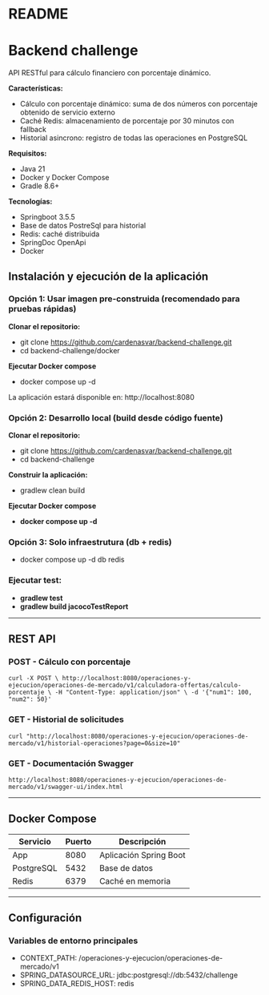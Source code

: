 # README #
# Backend challenge #

API RESTful para cálculo financiero con porcentaje dinámico.

**Características:**
* Cálculo con porcentaje dinámico: suma de dos números con porcentaje obtenido de servicio externo
* Caché Redis: almacenamiento de porcentaje por 30 minutos con fallback
* Historial asincrono: registro de todas las operaciones en PostgreSQL

**Requisitos:**
* Java 21
* Docker y Docker Compose 
* Gradle 8.6+

**Tecnologías:**
* Springboot 3.5.5
* Base de datos PostreSql para historial
* Redis: caché distribuida
* SpringDoc OpenApi
* Docker

## Instalación y ejecución de la aplicación ##

### Opción 1: Usar imagen pre-construida (recomendado para pruebas rápidas)
**Clonar el repositorio:**
* git clone https://github.com/cardenasvar/backend-challenge.git
* cd backend-challenge/docker

**Ejecutar Docker compose**
* docker compose up -d

La aplicación estará disponible en: http://localhost:8080

### Opción 2: Desarrollo local (build desde código fuente)
**Clonar el repositorio:**
* git clone https://github.com/cardenasvar/backend-challenge.git
* cd backend-challenge

**Construir la aplicación:**
* gradlew clean build

**Ejecutar Docker compose**
* **docker compose up -d**

### Opción 3: Solo infraestrutura (db + redis)
* docker compose up -d db redis

### Ejecutar test:
* **gradlew test**
* **gradlew build jacocoTestReport**

***

## REST API 

### POST - Cálculo con porcentaje

`curl -X POST \
  http://localhost:8080/operaciones-y-ejecucion/operaciones-de-mercado/v1/calculadora-offertas/calculo-porcentaje \
  -H "Content-Type: application/json" \
  -d '{"num1": 100, "num2": 50}'`

### GET - Historial de solicitudes 

`curl "http://localhost:8080/operaciones-y-ejecucion/operaciones-de-mercado/v1/historial-operaciones?page=0&size=10"`

### GET - Documentación Swagger

`http://localhost:8080/operaciones-y-ejecucion/operaciones-de-mercado/v1/swagger-ui/index.html`

***

## Docker Compose 

| Servicio   | Puerto | Descripción            |
|------------|--------|------------------------|
| App        | 8080   | Aplicación Spring Boot |
| PostgreSQL | 5432   | Base de datos          |
| Redis      | 6379   | Caché en memoria       |

***

## Configuración

### Variables de entorno principales

* CONTEXT_PATH: /operaciones-y-ejecucion/operaciones-de-mercado/v1
* SPRING_DATASOURCE_URL: jdbc:postgresql://db:5432/challenge
* SPRING_DATA_REDIS_HOST: redis
